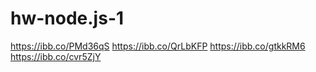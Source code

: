 # hw-node.js-1

https://ibb.co/PMd36qS
https://ibb.co/QrLbKFP
https://ibb.co/gtkkRM6
https://ibb.co/cvr5ZjY
